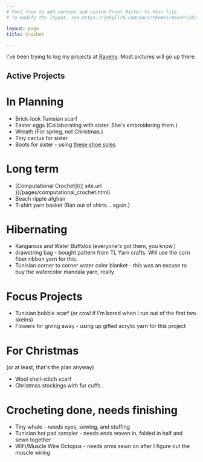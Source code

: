 ```yaml
---
# Feel free to add content and custom Front Matter to this file.
# To modify the layout, see https://jekyllrb.com/docs/themes/#overriding-theme-defaults

layout: page
title: Crochet

---
```


I've been trying to log my projects at [Ravelry](https://www.ravelry.com/people/baileysage). Most pictures will go up there.

## Active Projects

# In Planning 
- Brick-look Tunisian scarf
- Easter eggs (Collaborating with sister. She's embroidering them.)
- Wreath (For spring, not Christmas.)
- Tiny cactus for sister
- Boots for sister - using [these shoe soles](https://www.etsy.com/listing/749832599/10-pairs-winter-soles-for-crochet-shoes)

# Long term
- [Computational Crochet]({{ site.url }}/pages/computational_crochet.html)
- Beach ripple afghan
- T-shirt yarn basket (Ran out of shirts... again.)

# Hibernating 
- Kangaroos and Water Buffalos (everyone's got them, you know.)
- drawstring bag - bought pattern from TL Yarn crafts. Will use the corn fiber ribbon yarn for this.
- Tunisian corner to corner water color blanket - this was an excuse to buy the watercolor mandala yarn, really

# Focus Projects
- Tunisian bobble scarf (or cowl if I'm bored when I run out of the first two skeins)
- Flowers for giving away - using up gifted acrylic yarn for this project

# For Christmas
 (or at least, that's the plan anyway)
- Wool shell-stitch scarf
- Christmas stockings with fur cuffs

# Crocheting done, needs finishing
- Tiny whale - needs eyes, sewing, and stuffing
- Tunisian hot pad sampler - needs ends woven in, folded in half and sewn together
- WiFi/Muscle Wire Octopus - needs arms sewn on after I figure out the muscle wiring
